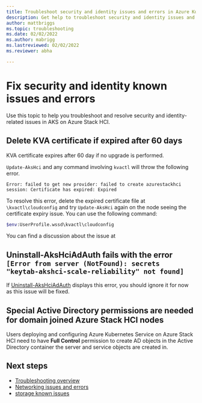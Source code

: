 ```yaml
---
title: Troubleshoot security and identity issues and errors in Azure Kubernetes Service on Azure Stack HCI 
description: Get help to troubleshoot security and identity issues and errors in Azure Kubernetes Service on Azure Stack HCI.
author: mattbriggs
ms.topic: troubleshooting
ms.date: 02/02/2022
ms.author: mabrigg 
ms.lastreviewed: 02/02/2022
ms.reviewer: abha

---
```


# Fix security and identity known issues and errors

Use this topic to help you troubleshoot and resolve security and identity-related issues in AKS on Azure Stack HCI.

## Delete KVA certificate if expired after 60 days

KVA certificate expires after 60 day if no upgrade is performed.

`Update-AksHci` and any command involving `kvactl` will throw the following error.

`Error: failed to get new provider: failed to create azurestackhci session: Certificate has expired: Expired`

To resolve this error, delete the expired certificate file at `\kvactl\cloudconfig` and try `Update-AksHci` again on the node seeing the certificate expiry issue. You can use the following command:

```bash
$env:UserProfile.wssd\kvactl\cloudconfig
```

You can find a discussion about the issue at 
## Uninstall-AksHciAdAuth fails with the error `[Error from server (NotFound): secrets "keytab-akshci-scale-reliability" not found]`
If [Uninstall-AksHciAdAuth](./reference/ps/./uninstall-akshciadauth.md) displays this error, you should ignore it for now as this issue will be fixed.
## Special Active Directory permissions are needed for domain joined Azure Stack HCI nodes 
Users deploying and configuring Azure Kubernetes Service on Azure Stack HCI need to have **Full Control** permission to create AD objects in the Active Directory container the server and service objects are created in. 

## Next steps
- [Troubleshooting overview](troubleshoot-overview.md)
- [Networking issues and errors](known-issues-networking.md)
- [storage known issues](known-issues-storage.md)